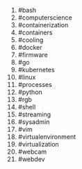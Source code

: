 1. #bash
1. #computerscience
1. #containerization
1. #containers
1. #cooling
1. #docker
1. #firmware
1. #go
1. #kubernetes
1. #linux
1. #processes
1. #python
1. #rgb
1. #shell
1. #streaming
1. #sysadmin
1. #vim
1. #virtualenvironment
1. #virtualization
1. #webcam
1. #webdev
